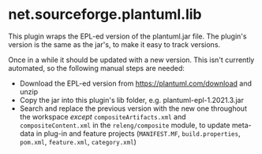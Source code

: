 # net.sourceforge.plantuml.lib

This plugin wraps the EPL-ed version of the plantuml.jar file. The plugin's version is the same as the jar's, to make it easy to track versions.

Once in a while it should be updated with a new version. This isn't currently automated, so the following manual steps are needed:

- Download the EPL-ed version from https://plantuml.com/download and unzip
- Copy the jar into this plugin's lib folder, e.g. plantuml-epl-1.2021.3.jar
- Search and replace the previous version with the new one throughout the workspace _except_ `compositeArtifacts.xml` and `compositeContent.xml` in the `releng/composite` module, to update meta-data in plug-in and feature projects (`MANIFEST.MF`, `build.properties`, `pom.xml`, `feature.xml`, `category.xml`)
